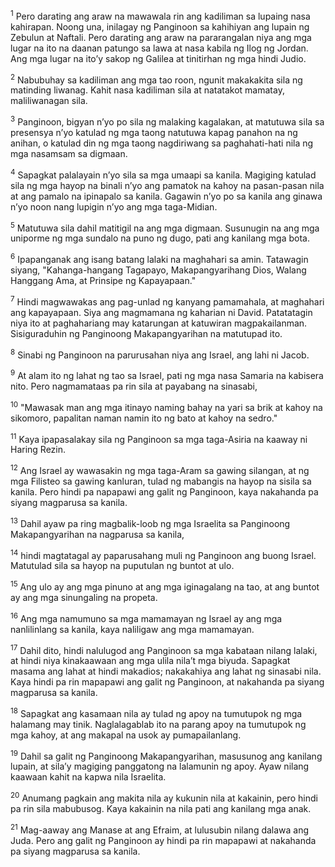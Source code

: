 <sup>1</sup>
Pero darating ang araw na mawawala rin ang kadiliman sa lupaing nasa kahirapan. Noong una, inilagay ng Panginoon sa kahihiyan ang lupain ng Zebulun at Naftali. Pero darating ang araw na pararangalan niya ang mga lugar na ito na daanan patungo sa lawa at nasa kabila ng Ilog ng Jordan. Ang mga lugar na itoʼy sakop ng Galilea at tinitirhan ng mga hindi Judio. 

<sup>2</sup>
Nabubuhay sa kadiliman ang mga tao roon, ngunit makakakita sila ng matinding liwanag. Kahit nasa kadiliman sila at natatakot mamatay, maliliwanagan sila. 

<sup>3</sup>
Panginoon, bigyan nʼyo po sila ng malaking kagalakan, at matutuwa sila sa presensya nʼyo katulad ng mga taong natutuwa kapag panahon na ng anihan, o katulad din ng mga taong nagdiriwang sa paghahati-hati nila ng mga nasamsam sa digmaan. 

<sup>4</sup>
Sapagkat palalayain nʼyo sila sa mga umaapi sa kanila. Magiging katulad sila ng mga hayop na binali nʼyo ang pamatok na kahoy na pasan-pasan nila at ang pamalo na ipinapalo sa kanila. Gagawin nʼyo po sa kanila ang ginawa nʼyo noon nang lupigin nʼyo ang mga taga-Midian. 

<sup>5</sup>
Matutuwa sila dahil matitigil na ang mga digmaan. Susunugin na ang mga uniporme ng mga sundalo na puno ng dugo, pati ang kanilang mga bota. 

<sup>6</sup>
Ipapanganak ang isang batang lalaki na maghahari sa amin. Tatawagin siyang, "Kahanga-hangang Tagapayo, Makapangyarihang Dios, Walang Hanggang Ama, at Prinsipe ng Kapayapaan." 

<sup>7</sup>
Hindi magwawakas ang pag-unlad ng kanyang pamamahala, at maghahari ang kapayapaan. Siya ang magmamana ng kaharian ni David. Patatatagin niya ito at paghahariang may katarungan at katuwiran magpakailanman. Sisiguraduhin ng Panginoong Makapangyarihan na matutupad ito.

<sup>8</sup>
Sinabi ng Panginoon na parurusahan niya ang Israel, ang lahi ni Jacob. 

<sup>9</sup>
At alam ito ng lahat ng tao sa Israel, pati ng mga nasa Samaria na kabisera nito. Pero nagmamataas pa rin sila at payabang na sinasabi, 

<sup>10</sup>
"Mawasak man ang mga itinayo naming bahay na yari sa brik at kahoy na sikomoro, papalitan naman namin ito ng bato at kahoy na sedro." 

<sup>11</sup>
Kaya ipapasalakay sila ng Panginoon sa mga taga-Asiria na kaaway ni Haring Rezin. 

<sup>12</sup>
Ang Israel ay wawasakin ng mga taga-Aram sa gawing silangan, at ng mga Filisteo sa gawing kanluran, tulad ng mabangis na hayop na sisila sa kanila. Pero hindi pa napapawi ang galit ng Panginoon, kaya nakahanda pa siyang magparusa sa kanila. 

<sup>13</sup>
Dahil ayaw pa ring magbalik-loob ng mga Israelita sa Panginoong Makapangyarihan na nagparusa sa kanila, 

<sup>14</sup>
hindi magtatagal ay paparusahang muli ng Panginoon ang buong Israel. Matutulad sila sa hayop na puputulan ng buntot at ulo. 

<sup>15</sup>
Ang ulo ay ang mga pinuno at ang mga iginagalang na tao, at ang buntot ay ang mga sinungaling na propeta. 

<sup>16</sup>
Ang mga namumuno sa mga mamamayan ng Israel ay ang mga nanlilinlang sa kanila, kaya naliligaw ang mga mamamayan. 

<sup>17</sup>
Dahil dito, hindi nalulugod ang Panginoon sa mga kabataan nilang lalaki, at hindi niya kinakaawaan ang mga ulila nilaʼt mga biyuda. Sapagkat masama ang lahat at hindi makadios; nakakahiya ang lahat ng sinasabi nila. Kaya hindi pa rin mapapawi ang galit ng Panginoon, at nakahanda pa siyang magparusa sa kanila. 

<sup>18</sup>
Sapagkat ang kasamaan nila ay tulad ng apoy na tumutupok ng mga halamang may tinik. Naglalagablab ito na parang apoy na tumutupok ng mga kahoy, at ang makapal na usok ay pumapailanlang. 

<sup>19</sup>
Dahil sa galit ng Panginoong Makapangyarihan, masusunog ang kanilang lupain, at silaʼy magiging panggatong na lalamunin ng apoy. Ayaw nilang kaawaan kahit na kapwa nila Israelita. 

<sup>20</sup>
Anumang pagkain ang makita nila ay kukunin nila at kakainin, pero hindi pa rin sila mabubusog. Kaya kakainin na nila pati ang kanilang mga anak. 

<sup>21</sup>
Mag-aaway ang Manase at ang Efraim, at lulusubin nilang dalawa ang Juda. Pero ang galit ng Panginoon ay hindi pa rin mapapawi at nakahanda pa siyang magparusa sa kanila.